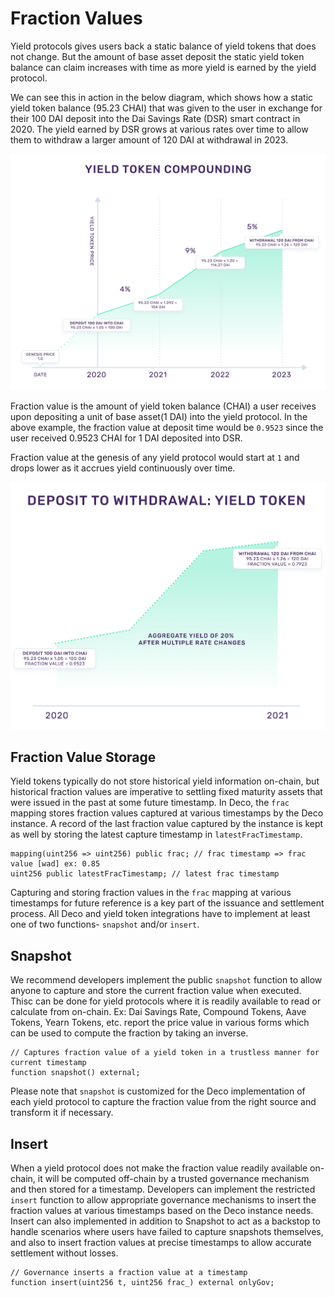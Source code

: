 # Fraction Values

Yield protocols gives users back a static balance of yield tokens that does not change. But the amount of base asset deposit the static yield token balance can claim increases with time as more yield is earned by the yield protocol.

We can see this in action in the below diagram, which shows how a static yield token balance (95.23 CHAI) that was given to the user in exchange for their 100 DAI deposit into the Dai Savings Rate (DSR) smart contract in 2020. The yield earned by DSR grows at various rates over time to allow them to withdraw a larger amount of 120 DAI at withdrawal in 2023.

![Yield Token Compounding](_media/yt.png ':size=600')

Fraction value is the amount of yield token balance (CHAI) a user receives upon depositing a unit of base asset(1 DAI) into the yield protocol. In the above example, the fraction value at deposit time would be `0.9523` since the user received 0.9523 CHAI for 1 DAI deposited into DSR.

Fraction value at the genesis of any yield protocol would start at `1` and drops lower as it accrues yield continuously over time.

![Deposit to Withdrawal: Yield Token](_media/dtwyieldtoken.png ':size=600')

## Fraction Value Storage

Yield tokens typically do not store historical yield information on-chain, but historical fraction values are imperative to settling fixed maturity assets that were issued in the past at some future timestamp. In Deco, the `frac` mapping stores fraction values captured at various timestamps by the Deco instance. A record of the last fraction value captured by the instance is kept as well by storing the latest capture timestamp in `latestFracTimestamp`.

```solidity
mapping(uint256 => uint256) public frac; // frac timestamp => frac value [wad] ex: 0.85
uint256 public latestFracTimestamp; // latest frac timestamp
```

Capturing and storing fraction values in the `frac` mapping at various timestamps for future reference is a key part of the issuance and settlement process. All Deco and yield token integrations have to implement at least one of two functions- `snapshot` and/or `insert`.

## Snapshot

We recommend developers implement the public `snapshot` function to allow anyone to capture and store the current fraction value when executed. Thisc can be done for yield protocols where it is readily available to read or calculate from on-chain. Ex: Dai Savings Rate, Compound Tokens, Aave Tokens, Yearn Tokens, etc. report the price value in various forms which can be used to compute the fraction by taking an inverse.

```solidity
// Captures fraction value of a yield token in a trustless manner for current timestamp
function snapshot() external;
```

Please note that `snapshot` is customized for the Deco implementation of each yield protocol to capture the fraction value from the right source and transform it if necessary.

## Insert

When a yield protocol does not make the fraction value readily available on-chain, it will be computed off-chain by a trusted governance mechanism and then stored for a timestamp. Developers can implement the restricted `insert` function to allow appropriate governance mechanisms to insert the fraction values at various timestamps based on the Deco instance needs. Insert can also implemented in addition to Snapshot to act as a backstop to handle scenarios where users have failed to capture snapshots themselves, and also to insert fraction values at precise timestamps to allow accurate settlement without losses.

```solidity
// Governance inserts a fraction value at a timestamp
function insert(uint256 t, uint256 frac_) external onlyGov;
```

